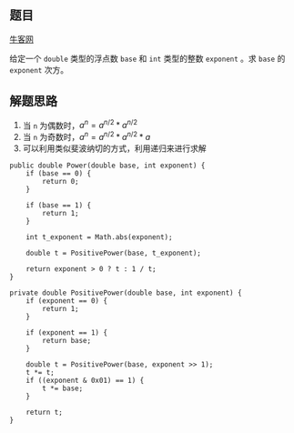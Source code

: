 ## 题目

[牛客网](https://www.nowcoder.com/practice/1a834e5e3e1a4b7ba251417554e07c00?tpId=13&tqId=11165&tPage=1&rp=1&ru=/ta/coding-interviews&qru=/ta/coding-interviews/question-ranking)

给定一个 `double` 类型的浮点数 `base` 和 `int` 类型的整数 `exponent` 。求 `base` 的 `exponent` 次方。

## 解题思路

  1. 当 `n` 为偶数时，$a^n = a^{n/2} * a^{n/2}$
  2. 当 `n` 为奇数时，$a^n = a^{n/2} * a^{n/2} * a$
  3. 可以利用类似斐波纳切的方式，利用递归来进行求解

```
public double Power(double base, int exponent) {
    if (base == 0) {
        return 0;
    }

    if (base == 1) {
        return 1;
    }

    int t_exponent = Math.abs(exponent);

    double t = PositivePower(base, t_exponent);

    return exponent > 0 ? t : 1 / t;
}

private double PositivePower(double base, int exponent) {
    if (exponent == 0) {
        return 1;
    }

    if (exponent == 1) {
        return base;
    }

    double t = PositivePower(base, exponent >> 1);
    t *= t;
    if ((exponent & 0x01) == 1) {
        t *= base;
    }

    return t;
}
```
